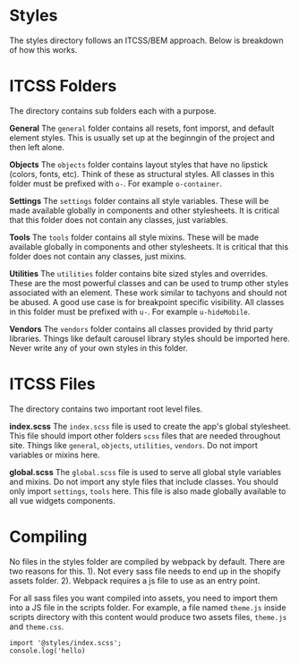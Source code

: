 # Styles

The styles directory follows an ITCSS/BEM approach. Below is breakdown of how this works.

# ITCSS Folders

The directory contains sub folders each with a purpose.

**General**
The `general` folder contains all resets, font imporst, and default element styles. This is usually set up at the beginngin of the project and then left alone.

**Objects**
The `objects` folder contains layout styles that have no lipstick (colors, fonts, etc). Think of these as structural styles. All classes in this folder must be prefixed with `o-`.  For example `o-container`.

**Settings**
The `settings` folder contains all style variables. These will be made available globally in components and other stylesheets. It is critical that this folder does not contain any classes, just variables.

**Tools**
The `tools` folder contains all style mixins. These will be made available globally in components and other stylesheets. It is critical that this folder does not contain any classes, just mixins.

**Utilities**
The `utilities` folder contains bite sized styles and overrides. These are the most powerful classes and can be used to trump other styles associated with an element. These work similar to tachyons and should not be abused. A good use case is for breakpoint specific visibility. All classes in this folder must be prefixed with `u-`.  For example `u-hideMobile`.

**Vendors**
The `vendors` folder contains all classes provided by thrid party libraries. Things like default carousel library styles should be imported here. Never write any of your own styles in this folder.

# ITCSS Files

The directory contains two important root level files.

**index.scss**
The `index.scss` file is used to create the app's global stylesheet. This file should import other folders `scss` files that are needed throughout site. Things like `general`, `objects`, `utilities`, `vendors`. Do not import variables or mixins here.

**global.scss**
The `global.scss` file is used to serve all global style variables and mixins. Do not import any style files that include classes.  You should only import `settings`, `tools` here. This file is also made globally available to all vue widgets components.

# Compiling

No files in the styles folder are compiled by webpack by default.  There are two reasons for this.  1).  Not every sass file needs to end up in the shopify assets folder.  2).  Webpack requires a js file to use as an entry point.

For all sass files you want compiled into assets, you need to import them into a JS file in the scripts folder.  For example, a file named `theme.js` inside scripts directory with this content would produce two assets files, `theme.js` and `theme.css`.

```
import '@styles/index.scss';
console.log('hello)
```